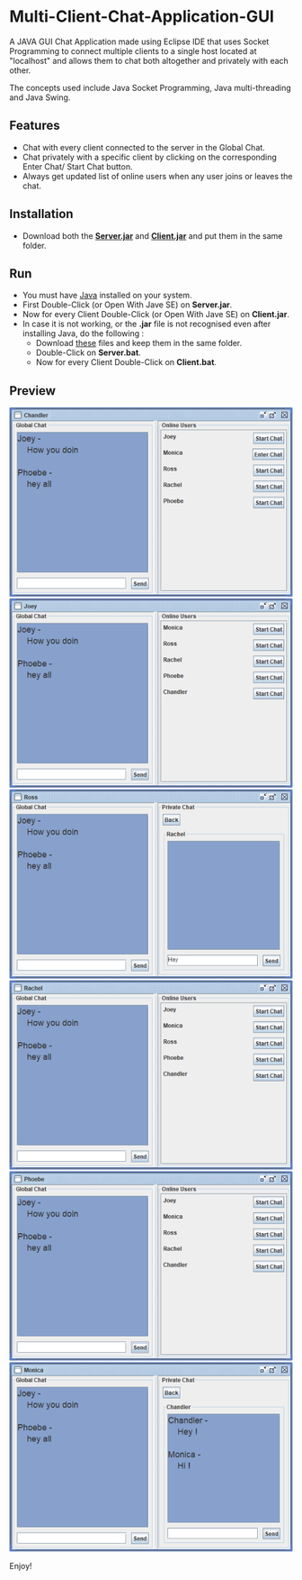 # Multi-Client-Chat-Application-GUI
A JAVA GUI Chat Application made using Eclipse IDE that uses Socket Programming to connect multiple clients to a single host located at "localhost" and allows them to chat both altogether and privately with each other.

The concepts used include Java Socket Programming, Java multi-threading and Java Swing.
## Features
- Chat with every client connected to the server in the Global Chat.
- Chat privately with a specific client by clicking on the corresponding Enter Chat/ Start Chat button.
- Always get updated list of online users when any user joins or leaves the chat.
## Installation
- Download both the [**Server.jar**](https://github.com/misraVaibhav/Multi-Client-Chat-Application-GUI/raw/main/Server.jar) and [**Client.jar**](https://github.com/misraVaibhav/Multi-Client-Chat-Application-GUI/raw/main/Client.jar) and put them in the same folder.
## Run
- You must have [Java](https://www.java.com/en/download/) installed on your system.
- First Double-Click (or Open With Jave SE) on **Server.jar**. 
- Now for every Client Double-Click (or Open With Jave SE) on **Client.jar**.
- In case it is not working, or the **.jar** file is not recognised even after installing Java, do the following :
  - Download [these](https://www.dropbox.com/sh/yf3hqnhgb4u0d5y/AABw9qD-7ucCr7Lrv5Yc2cLSa?dl=0) files and keep them in the same folder.
  - Double-Click on **Server.bat**.
  - Now for every Client Double-Click on **Client.bat**.
## Preview
![Chandler](https://github.com/misraVaibhav/Multi-Client-Chat-Application-GUI/blob/main/Images/Chandler.png)
![Joey](https://github.com/misraVaibhav/Multi-Client-Chat-Application-GUI/blob/main/Images/Joey.png)
![Ross](https://github.com/misraVaibhav/Multi-Client-Chat-Application-GUI/blob/main/Images/Ross.png)
![Rachel](https://github.com/misraVaibhav/Multi-Client-Chat-Application-GUI/blob/main/Images/Rachel.png)
![Phoebe](https://github.com/misraVaibhav/Multi-Client-Chat-Application-GUI/blob/main/Images/Phoebe.png)
![Monica](https://github.com/misraVaibhav/Multi-Client-Chat-Application-GUI/blob/main/Images/Monica.png)

Enjoy!
